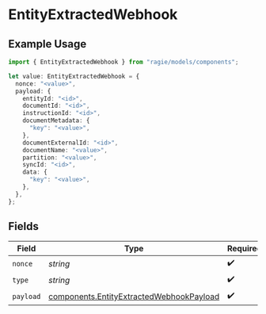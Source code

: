 # EntityExtractedWebhook

## Example Usage

```typescript
import { EntityExtractedWebhook } from "ragie/models/components";

let value: EntityExtractedWebhook = {
  nonce: "<value>",
  payload: {
    entityId: "<id>",
    documentId: "<id>",
    instructionId: "<id>",
    documentMetadata: {
      "key": "<value>",
    },
    documentExternalId: "<id>",
    documentName: "<value>",
    partition: "<value>",
    syncId: "<id>",
    data: {
      "key": "<value>",
    },
  },
};
```

## Fields

| Field                                                                                                | Type                                                                                                 | Required                                                                                             | Description                                                                                          |
| ---------------------------------------------------------------------------------------------------- | ---------------------------------------------------------------------------------------------------- | ---------------------------------------------------------------------------------------------------- | ---------------------------------------------------------------------------------------------------- |
| `nonce`                                                                                              | *string*                                                                                             | :heavy_check_mark:                                                                                   | N/A                                                                                                  |
| `type`                                                                                               | *string*                                                                                             | :heavy_check_mark:                                                                                   | N/A                                                                                                  |
| `payload`                                                                                            | [components.EntityExtractedWebhookPayload](../../models/components/entityextractedwebhookpayload.md) | :heavy_check_mark:                                                                                   | N/A                                                                                                  |